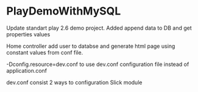 # PlayDemoWithMySQL
Update standart play 2.6 demo project. Added  append data to DB and get properties values

Home controller add user to databse and generate html page using constant values from conf file.

-Dconfig.resource=dev.conf to use dev.conf configuration file instead of application.conf

dev.conf consist 2 ways to configuration Slick module 
